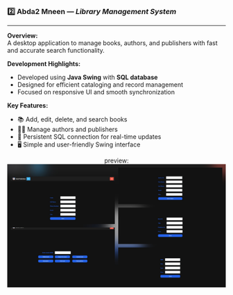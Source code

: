 ### 2️⃣ Abda2 Mneen — *Library Management System*
---
**Overview:**  
A desktop application to manage books, authors, and publishers with fast and accurate search functionality.

**Development Highlights:**  
- Developed using **Java Swing** with **SQL database**  
- Designed for efficient cataloging and record management  
- Focused on responsive UI and smooth synchronization

**Key Features:**
- 📚 Add, edit, delete, and search books  
- 🧑‍💼 Manage authors and publishers  
- 🔗 Persistent SQL connection for real-time updates  
- 🖥️ Simple and user-friendly Swing interface  

<p align="center"> preview:
  <img src="https://github.com/ahmedmmesmail/KiloProject/blob/main/Phase%201/Abda2%20Mneen/preview.jpg"></p>
